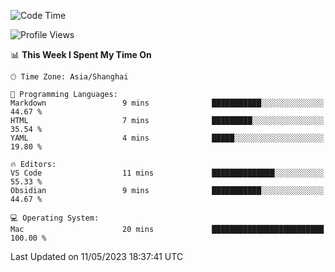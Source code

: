 <!--START_SECTION:waka-->
![Code Time](http://img.shields.io/badge/Code%20Time-103%20hrs%2057%20mins-blue)

![Profile Views](http://img.shields.io/badge/Profile%20Views-4-blue)

📊 **This Week I Spent My Time On** 

```text
🕑︎ Time Zone: Asia/Shanghai

💬 Programming Languages: 
Markdown                 9 mins              ███████████░░░░░░░░░░░░░░   44.67 % 
HTML                     7 mins              █████████░░░░░░░░░░░░░░░░   35.54 % 
YAML                     4 mins              █████░░░░░░░░░░░░░░░░░░░░   19.80 % 

🔥 Editors: 
VS Code                  11 mins             ██████████████░░░░░░░░░░░   55.33 % 
Obsidian                 9 mins              ███████████░░░░░░░░░░░░░░   44.67 % 

💻 Operating System: 
Mac                      20 mins             █████████████████████████   100.00 % 
```


 Last Updated on 11/05/2023 18:37:41 UTC
<!--END_SECTION:waka-->
